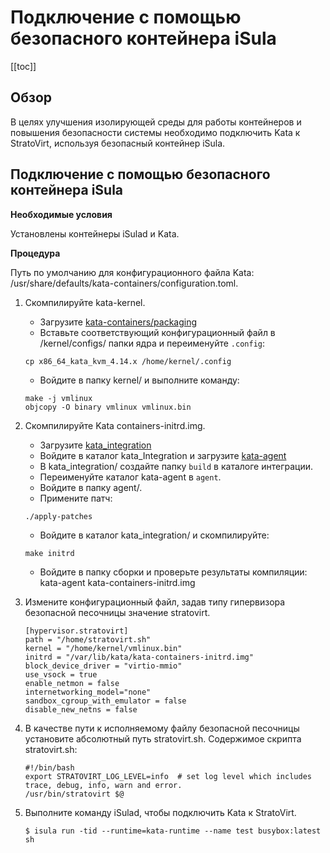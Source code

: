 # Подключение с помощью безопасного контейнера iSula

\[\[toc]]

## Обзор

В целях улучшения изолирующей среды для работы контейнеров и повышения безопасности системы необходимо подключить Kata к StratoVirt, используя безопасный контейнер iSula.

## Подключение с помощью безопасного контейнера iSula

**Необходимые условия**

Установлены контейнеры iSulad и Kata.

**Процедура**

Путь по умолчанию для конфигурационного файла Kata: /usr/share/defaults/kata-containers/configuration.toml.

1. Скомпилируйте kata-kernel.
   
   - Загрузите [kata-containers/packaging](https://github.com/kata-containers/packaging.git)
   - Вставьте соответствующий конфигурационный файл в /kernel/configs/ папки ядра и переименуйте `.config`:
   
   ```
   cp x86_64_kata_kvm_4.14.x /home/kernel/.config
   ```
   
   - Войдите в папку kernel/ и выполните команду:
   
   ```
   make -j vmlinux
   objcopy -O binary vmlinux vmlinux.bin
   ```

2. Скомпилируйте Kata containers-initrd.img.
   
   - Загрузите [kata\_integration](https://gitee.com/openeuler/kata_integration.git)
   - Войдите в каталог kata\_Integration и загрузите [kata-agent](https://github.com/kata-containers/agent)
   - В kata\_integration/ создайте папку `build` в каталоге интеграции.
   - Переименуйте каталог kata-agent в `agent`.
   - Войдите в папку agent/.
   - Примените патч:
   
   ```
   ./apply-patches
   ```
   
   - Войдите в каталог kata\_integration/ и скомпилируйте:
   
   ```
   make initrd
   ```
   
   - Войдите в папку сборки и проверьте результаты компиляции: kata-agent kata-containers-initrd.img

3. Измените конфигурационный файл, задав типу гипервизора безопасной песочницы значение stratovirt.
   
   ```
   [hypervisor.stratovirt]
   path = "/home/stratovirt.sh"
   kernel = "/home/kernel/vmlinux.bin"
   initrd = "/var/lib/kata/kata-containers-initrd.img"
   block_device_driver = "virtio-mmio"
   use_vsock = true
   enable_netmon = false
   internetworking_model="none"
   sandbox_cgroup_with_emulator = false
   disable_new_netns = false
   ```

4. В качестве пути к исполняемому файлу безопасной песочницы установите абсолютный путь stratovirt.sh. Содержимое скрипта stratovirt.sh:
   
   ```
   #!/bin/bash
   export STRATOVIRT_LOG_LEVEL=info  # set log level which includes trace, debug, info, warn and error.
   /usr/bin/stratovirt $@
   ```

5. Выполните команду iSulad, чтобы подключить Kata к StratoVirt.
   
   ```
   $ isula run -tid --runtime=kata-runtime --name test busybox:latest sh
   ```